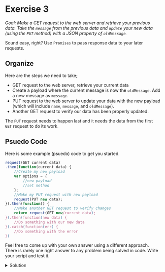 # Exercise 3

_Goal: Make a GET request to the web server and retrieve your previous data. Take the ``message`` from the previous data and ``update`` your new data (using the ``PUT`` method) with a JSON property of ``oldMessage``._

Sound easy, right? Use ``Promises`` to pass response data to your later requests. 

## Organize

Here are the steps we need to take;
* GET request to the web server, retrieve your current data
* Create a payload where the current message is now the ``oldMessage``. Add a new message as ``message``.
* PUT request to the web server to update your data with the new payload (which will include ``name``, ``message``, and ``oldMessage``).
* Another GET request to verify our data has been properly updated. 

The ``PUT`` request needs to happen last and it needs the data from the first ``GET`` request to do its work.

## Psuedo Code
Here is some example (psuedo) code to get you started.

```javascript
request(GET current data)
.then(function(current data) {
    //Create my new payload
    var options = {
        //new payload
        //set method
    };
    //Make my PUT request with new payload
    request(PUT new data);
}).then(function() {
    //Make another GET request to verify changes
    return request(GET new/current data);
}).then(function(new data) {
    //Do something with our new data
}).catch(function(err) {
    //Do something with the error
})
```

Feel free to come up with your own answer using a different approach. There is rarely one right answer to any problem being solved in code. Write your script and test it.

<details><summary>Solution</summary>
<p>

Review the answer in [Exercises](./Exercises) labelled ``3a.js``. 

```javascript
const rp = require('request-promise');
const uri = 'http://ec2-54-191-220-106.us-west-2.compute.amazonaws.com:8080/data/kevin'

rp(uri)
.then(function(body) {
    let oldBody = JSON.parse(body);
    var options = {
        method: 'PUT',
        uri: uri,
        body: {
            name: oldBody.name,
            message: "Squeaky Clean New Message.",
            oldMessage: oldBody.message
        },
        json: true
    };
    return rp(options);
}).then(function() {
    return rp(uri);
}).then(function(response) {
    console.log(JSON.parse(response));
}).catch(function (err) {
    console.error(err);
});
```
      
</p>
</details>
